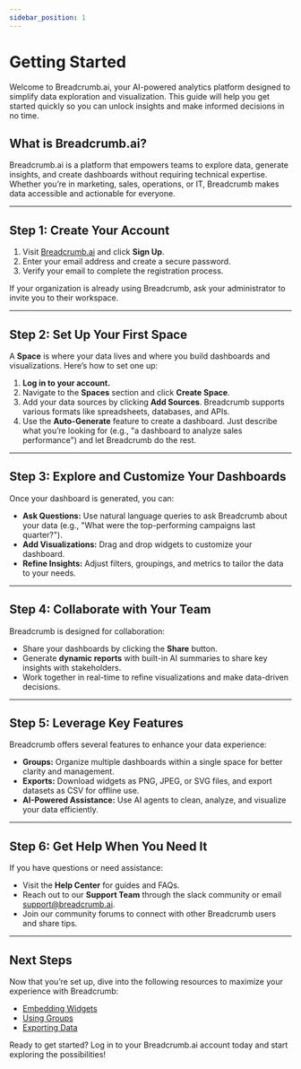 ```yaml
---
sidebar_position: 1
---
```


# Getting Started

Welcome to Breadcrumb.ai, your AI-powered analytics platform designed to simplify data exploration and visualization. This guide will help you get started quickly so you can unlock insights and make informed decisions in no time.

## What is Breadcrumb.ai?

Breadcrumb.ai is a platform that empowers teams to explore data, generate insights, and create dashboards without requiring technical expertise. Whether you’re in marketing, sales, operations, or IT, Breadcrumb makes data accessible and actionable for everyone.

---

## Step 1: Create Your Account

1. Visit [Breadcrumb.ai](https://breadcrumb.ai) and click **Sign Up**.
2. Enter your email address and create a secure password.
3. Verify your email to complete the registration process.

If your organization is already using Breadcrumb, ask your administrator to invite you to their workspace.

---

## Step 2: Set Up Your First Space

A **Space** is where your data lives and where you build dashboards and visualizations. Here’s how to set one up:

1. **Log in to your account.**  
2. Navigate to the **Spaces** section and click **Create Space**.  
3. Add your data sources by clicking **Add Sources**. Breadcrumb supports various formats like spreadsheets, databases, and APIs.  
4. Use the **Auto-Generate** feature to create a dashboard. Just describe what you’re looking for (e.g., "a dashboard to analyze sales performance") and let Breadcrumb do the rest.

---

## Step 3: Explore and Customize Your Dashboards

Once your dashboard is generated, you can:  
- **Ask Questions:** Use natural language queries to ask Breadcrumb about your data (e.g., "What were the top-performing campaigns last quarter?").  
- **Add Visualizations:** Drag and drop widgets to customize your dashboard.  
- **Refine Insights:** Adjust filters, groupings, and metrics to tailor the data to your needs.

---

## Step 4: Collaborate with Your Team

Breadcrumb is designed for collaboration:  
- Share your dashboards by clicking the **Share** button.  
- Generate **dynamic reports** with built-in AI summaries to share key insights with stakeholders.  
- Work together in real-time to refine visualizations and make data-driven decisions.

---

## Step 5: Leverage Key Features

Breadcrumb offers several features to enhance your data experience:  
- **Groups:** Organize multiple dashboards within a single space for better clarity and management.  
- **Exports:** Download widgets as PNG, JPEG, or SVG files, and export datasets as CSV for offline use.  
- **AI-Powered Assistance:** Use AI agents to clean, analyze, and visualize your data efficiently.

---

## Step 6: Get Help When You Need It

If you have questions or need assistance:  
- Visit the **Help Center** for guides and FAQs.  
- Reach out to our **Support Team** through the slack community or email support@breadcrumb.ai.  
- Join our community forums to connect with other Breadcrumb users and share tips.

---

## Next Steps

Now that you’re set up, dive into the following resources to maximize your experience with Breadcrumb:  
- [Embedding Widgets](../embedding-widgets)  
- [Using Groups](../groups-feature-overview)  
- [Exporting Data](../exports)

Ready to get started? Log in to your Breadcrumb.ai account today and start exploring the possibilities!
